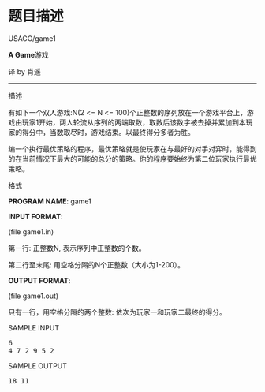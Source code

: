 # 题目描述


USACO/game1
<div id="bodyContent">
<div dir="ltr" lang="zh-cn" class="mw-content-ltr">
<p>
<b>A Game</b>游戏
</p>
<p>
译 by 肖遥
</p>
<hr/>
</div>
</div>
<span id=".E6.8F.8F.E8.BF.B0" class="mw-headline">描述</span> 
<p>
有如下一个双人游戏:N(2 &lt;= N &lt;= 100)个正整数的序列放在一个游戏平台上，游戏由玩家1开始，两人轮流从序列的两端取数，取数后该数字被去掉并累加到本玩家的得分中，当数取尽时，游戏结束。以最终得分多者为胜。
</p>
<p>
编一个执行最优策略的程序，最优策略就是使玩家在与最好的对手对弈时，能得到的在当前情况下最大的可能的总分的策略。你的程序要始终为第二位玩家执行最优策略。
</p>
<span id=".E6.A0.BC.E5.BC.8F" class="mw-headline">格式</span> 
<p>
<b>PROGRAM NAME</b>: game1
</p>
<p>
<b>INPUT FORMAT</b>:
</p>
<p>
(file game1.in)
</p>
<p>
第一行: 正整数N, 表示序列中正整数的个数。
</p>
<p>
第二行至末尾: 用空格分隔的N个正整数（大小为1-200）。
</p>
<p>
<b>OUTPUT FORMAT</b>:
</p>
<p>
(file game1.out)
</p>
<p>
只有一行，用空格分隔的两个整数: 依次为玩家一和玩家二最终的得分。
</p>
<span id="SAMPLE_INPUT" class="mw-headline">SAMPLE INPUT </span> 
<pre>6 
4 7 2 9 5 2
</pre>
<span id="SAMPLE_OUTPUT" class="mw-headline">SAMPLE OUTPUT </span> 
<pre>18 11
</pre>
<!-- NewPP limit report Preprocessor node count: 15/1000000 Post-expand include size: 0/2097152 bytes Template argument size: 0/2097152 bytes Expensive parser function count: 0/100 --><!-- Saved in parser cache with key newnocow:pcache:idhash:855-0!*!*!!zh-cn!*!* and timestamp 20120711015649 -->
<p>
 
</p>
